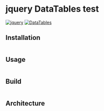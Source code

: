 # jquery DataTables test

[![jquery](https://img.shields.io/badge/jquery-3.5.1-success.svg?style=flat)]()
[![DataTables](https://img.shields.io/badge/DataTables-1.13.4-success.svg?style=flat)]()

## Installation

```bash

```

## Usage

```bash

```

## Build

```bash

```

## Architecture
